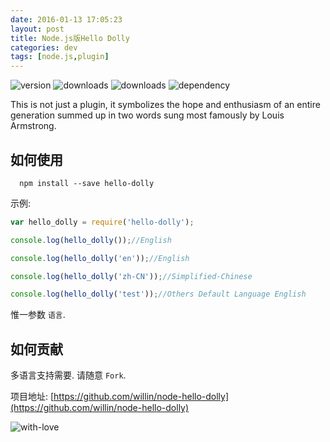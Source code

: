 ```yaml
---
date: 2016-01-13 17:05:23
layout: post
title: Node.js版Hello Dolly
categories: dev
tags: [node.js,plugin]
---
```


![version](https://badge.fury.io/js/hello-dolly.svg) ![downloads](https://img.shields.io/npm/dm/hello-dolly.svg) ![downloads](https://img.shields.io/npm/dt/hello-dolly.svg) ![dependency](https://david-dm.org/willin/node-hello-dolly.svg)

This is not just a plugin, it symbolizes the hope and enthusiasm of an entire generation summed up in two words sung most famously by Louis Armstrong.

<!-- more -->

## 如何使用

```
  npm install --save hello-dolly
```

示例:

```js
var hello_dolly = require('hello-dolly');

console.log(hello_dolly());//English

console.log(hello_dolly('en'));//English

console.log(hello_dolly('zh-CN'));//Simplified-Chinese

console.log(hello_dolly('test'));//Others Default Language English
```

惟一参数 `语言`.

## 如何贡献

多语言支持需要. 请随意 `Fork`.

项目地址: [https://github.com/willin/node-hello-dolly](https://github.com/willin/node-hello-dolly)

![with-love](http://forthebadge.com/images/badges/built-with-love.svg)



